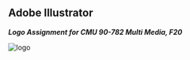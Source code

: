 ## Adobe Illustrator

_**Logo Assignment for CMU 90-782 Multi Media, F20**_

![logo](https://user-images.githubusercontent.com/38139294/95673034-339cf100-0b73-11eb-8197-377c94d9f89f.png)
